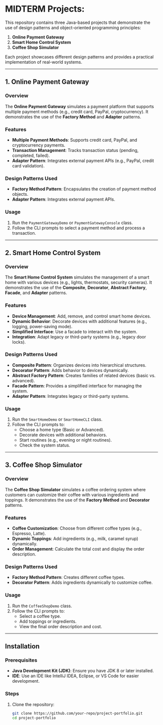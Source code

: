 # MIDTERM Projects:

This repository contains three Java-based projects that demonstrate the use of design patterns and object-oriented programming principles:

1. **Online Payment Gateway**
2. **Smart Home Control System**
3. **Coffee Shop Simulator**

Each project showcases different design patterns and provides a practical implementation of real-world systems.

---

## 1. Online Payment Gateway

### Overview
The **Online Payment Gateway** simulates a payment platform that supports multiple payment methods (e.g., credit card, PayPal, cryptocurrency). It demonstrates the use of the **Factory Method** and **Adapter** patterns.

### Features
- **Multiple Payment Methods**: Supports credit card, PayPal, and cryptocurrency payments.
- **Transaction Management**: Tracks transaction status (pending, completed, failed).
- **Adapter Pattern**: Integrates external payment APIs (e.g., PayPal, credit card validation).

### Design Patterns Used
- **Factory Method Pattern**: Encapsulates the creation of payment method objects.
- **Adapter Pattern**: Integrates external payment APIs.

### Usage
1. Run the `PaymentGatewayDemo` or `PaymentGatewayConsole` class.
2. Follow the CLI prompts to select a payment method and process a transaction.

---

## 2. Smart Home Control System

### Overview
The **Smart Home Control System** simulates the management of a smart home with various devices (e.g., lights, thermostats, security cameras). It demonstrates the use of the **Composite**, **Decorator**, **Abstract Factory**, **Facade**, and **Adapter** patterns.

### Features
- **Device Management**: Add, remove, and control smart home devices.
- **Dynamic Behavior**: Decorate devices with additional features (e.g., logging, power-saving mode).
- **Simplified Interface**: Use a facade to interact with the system.
- **Integration**: Adapt legacy or third-party systems (e.g., legacy door locks).

### Design Patterns Used
- **Composite Pattern**: Organizes devices into hierarchical structures.
- **Decorator Pattern**: Adds behavior to devices dynamically.
- **Abstract Factory Pattern**: Creates families of related devices (basic vs. advanced).
- **Facade Pattern**: Provides a simplified interface for managing the system.
- **Adapter Pattern**: Integrates legacy or third-party systems.

### Usage
1. Run the `SmartHomeDemo` or `SmartHomeCLI` class.
2. Follow the CLI prompts to:
   - Choose a home type (Basic or Advanced).
   - Decorate devices with additional behaviors.
   - Start routines (e.g., evening or night routines).
   - Check the system status.

---

## 3. Coffee Shop Simulator

### Overview
The **Coffee Shop Simulator** simulates a coffee ordering system where customers can customize their coffee with various ingredients and toppings. It demonstrates the use of the **Factory Method** and **Decorator** patterns.

### Features
- **Coffee Customization**: Choose from different coffee types (e.g., Espresso, Latte).
- **Dynamic Toppings**: Add ingredients (e.g., milk, caramel syrup) dynamically.
- **Order Management**: Calculate the total cost and display the order description.

### Design Patterns Used
- **Factory Method Pattern**: Creates different coffee types.
- **Decorator Pattern**: Adds ingredients dynamically to customize coffee.

### Usage
1. Run the `CoffeeShopDemo` class.
2. Follow the CLI prompts to:
   - Select a coffee type.
   - Add toppings or ingredients.
   - View the final order description and cost.

---

## Installation

### Prerequisites
- **Java Development Kit (JDK)**: Ensure you have JDK 8 or later installed.
- **IDE**: Use an IDE like IntelliJ IDEA, Eclipse, or VS Code for easier development.

### Steps
1. Clone the repository:
   ```bash
   git clone https://github.com/your-repo/project-portfolio.git
   cd project-portfolio
